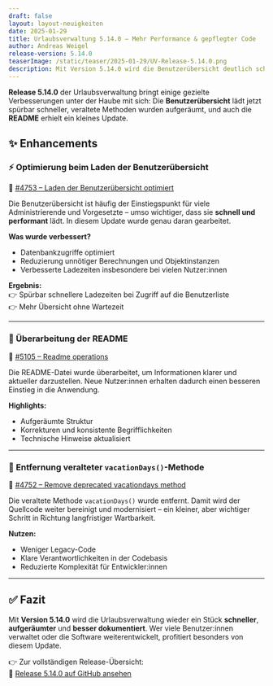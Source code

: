 ```yaml
---
draft: false
layout: layout-neuigkeiten
date: 2025-01-29
title: Urlaubsverwaltung 5.14.0 – Mehr Performance & gepflegter Code
author: Andreas Weigel
release-version: 5.14.0
teaserImage: /static/teaser/2025-01-29/UV-Release-5.14.0.png
description: Mit Version 5.14.0 wird die Benutzerübersicht deutlich schneller geladen, veralteter Code entfernt und die README-Dokumentation überarbeitet.
---
```


**Release 5.14.0** der Urlaubsverwaltung bringt einige gezielte Verbesserungen unter der Haube mit sich: Die **Benutzerübersicht** lädt jetzt spürbar schneller, veraltete Methoden wurden aufgeräumt, und auch die **README** erhielt ein kleines Update.

<!-- more -->

## ✨ Enhancements

### ⚡️ Optimierung beim Laden der Benutzerübersicht

🔗 [#4753 – Laden der Benutzerübersicht optimiert](https://github.com/urlaubsverwaltung/urlaubsverwaltung/pull/4753)

Die Benutzerübersicht ist häufig der Einstiegspunkt für viele Administrierende und Vorgesetzte – umso wichtiger, dass sie **schnell und performant** lädt. In diesem Update wurde genau daran gearbeitet.

**Was wurde verbessert?**
- Datenbankzugriffe optimiert
- Reduzierung unnötiger Berechnungen und Objektinstanzen
- Verbesserte Ladezeiten insbesondere bei vielen Nutzer:innen

**Ergebnis:**  
👉 Spürbar schnellere Ladezeiten bei Zugriff auf die Benutzerliste  
👉 Mehr Übersicht ohne Wartezeit

---

### 📘 Überarbeitung der README

🔗 [#5105 – Readme operations](https://github.com/urlaubsverwaltung/urlaubsverwaltung/pull/5105)

Die README-Datei wurde überarbeitet, um Informationen klarer und aktueller darzustellen. Neue Nutzer:innen erhalten dadurch einen besseren Einstieg in die Anwendung.

**Highlights:**
- Aufgeräumte Struktur
- Korrekturen und konsistente Begrifflichkeiten
- Technische Hinweise aktualisiert

---

### 🧹 Entfernung veralteter `vacationDays()`-Methode

🔗 [#4752 – Remove deprecated vacationdays method](https://github.com/urlaubsverwaltung/urlaubsverwaltung/pull/4752)

Die veraltete Methode `vacationDays()` wurde entfernt. Damit wird der Quellcode weiter bereinigt und modernisiert – ein kleiner, aber wichtiger Schritt in Richtung langfristiger Wartbarkeit.

**Nutzen:**
- Weniger Legacy-Code
- Klare Verantwortlichkeiten in der Codebasis
- Reduzierte Komplexität für Entwickler:innen

---

## ✅ Fazit

Mit **Version 5.14.0** wird die Urlaubsverwaltung wieder ein Stück **schneller**, **aufgeräumter** und **besser dokumentiert**. Wer viele Benutzer:innen verwaltet oder die Software weiterentwickelt, profitiert besonders von diesem Update.

👉 Zur vollständigen Release-Übersicht:  
🔗 [Release 5.14.0 auf GitHub ansehen](https://github.com/urlaubsverwaltung/urlaubsverwaltung/releases/tag/urlaubsverwaltung-5.14.0)
